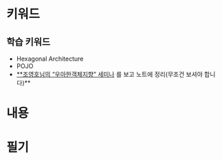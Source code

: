 # 키워드

## 학습 키워드

- Hexagonal Architecture
- POJO
- [\*\*조영호님의 “우아한객체지향” 세미나](https://youtu.be/dJ5C4qRqAgA) 를 보고 노트에 정리(무조건 보셔야 합니다)\*\*

# 내용

# 필기
